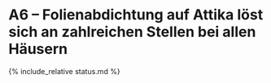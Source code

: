 # A6 &ndash; Folienabdichtung auf Attika löst sich an zahlreichen Stellen bei allen Häusern

{% include_relative status.md %}
